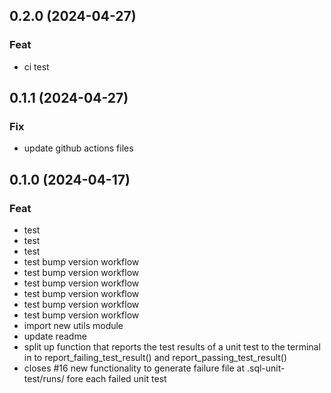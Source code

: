 ## 0.2.0 (2024-04-27)

### Feat

- ci test

## 0.1.1 (2024-04-27)

### Fix

- update github actions files

## 0.1.0 (2024-04-17)

### Feat

- test
- test
- test
- test bump version workflow
- test bump version workflow
- test bump version workflow
- test bump version workflow
- test bump version workflow
- test bump version workflow
- import new utils module
- update readme
- split up function that reports the test results of a unit test to the terminal in to report_failing_test_result() and report_passing_test_result()
- closes #16 new functionality to generate failure file at .sql-unit-test/runs/ fore each failed unit test
